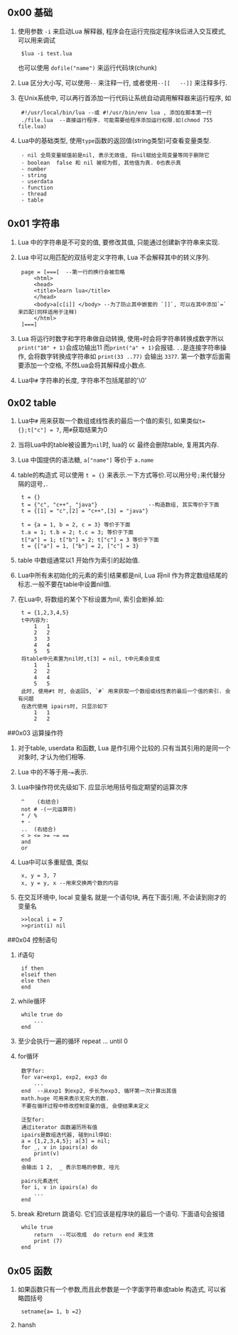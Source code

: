 ## 0x00  基础
1. 使用参数 `-i` 来启动Lua 解释器, 程序会在运行完指定程序块后进入交互模式, 可以用来调试
    
        $lua -i test.lua
        
   	也可以使用 `dofile("name")` 来运行代码块(chunk)
2. Lua 区分大小写, 可以使用`--` 来注释一行, 或者使用`--[[   --]]` 来注释多行.
3. 在Unix系统中, 可以再行首添加一行代码让系统自动调用解释器来运行程序, 如
		
     	#!/usr/local/bin/lua --或 #!/usr/bin/env lua , 添加在脚本第一行 
     	./file.lua  --直接运行程序. 可能需要给程序添加运行权限.如(chmod 755 file.lua)  

4. Lua中的基础类型, 使用`type`函数的返回值(string类型)可查看变量类型.

        - nil 全局变量赋值前是nil, 表示无效值, 将nil赋给全局变量等同于删除它
        - boolean  false 和 nil 被视为假, 其他值为真. 0也表示真
        - number
        - string
        - userdata
        - function
        - thread
        - table

## 0x01 字符串
1. Lua 中的字符串是不可变的值, 要修改其值, 只能通过创建新字符串来实现.
2. Lua 中可以用匹配的双括号定义字符串, Lua 不会解释其中的转义序列.

        page = [===[  --第一行的换行会被忽略
            <html>
            <head>
            <title>learn lua</title>
            </head>
            <body>a[c[i]] </body> --为了防止其中嵌套的 `]]`, 可以在其中添加`=`来匹配(同样适用于注释)
            </html>
        ]===]
3. Lua 将运行时数字和字符串做自动转换,  使用`+`时会将字符串转换成数字所以 `print("10" + 1)`会成功输出11
   而`print("a" + 1)`会报错. `..`是连接字符串操作, 会将数字转换成字符串如 `print(33 ..77)` 会输出
   `3377`. 第一个数字后面需要添加一个空格, 不然Lua会将其解释成小数点.
4. Lua中`#` 字符串的长度, 字符串不包括尾部的'\0'

## 0x02 table
1. Lua中`#` 用来获取一个数组或线性表的最后一个值的索引, 如果类似`t={};t["c"] = 7`,  用`#`获取结果为0
2. 当将Lua中的table被设置为`nil`时, lua的 `GC` 最终会删除table, 复用其内存.
3. Lua 中国提供的语法糖, `a["name"]` 等价于 `a.name`
4. table的构造式 可以使用 `t = {}` 来表示.一下方式等价.可以用分号`;`来代替分隔的逗号`,`.

		t = {}
		t = {"c", "c++", "java"}				--构造数组, 其实等价于下面
		t = {[1] = "c",[2] = "c++",[3] = "java"}

		t = {a = 1, b = 2, c = 3} 等价于下面
		t.a = 1; t.b = 2; t.c = 3; 等价于下面
		t["a"] = 1; t["b"] = 2; t["c"] = 3 等价于下面
		t = {["a"] = 1, ["b"] = 2, ["c"] = 3}


5. table 中数组通常以1 开始作为索引的起始值.
6. Lua中所有未初始化的元素的索引结果都是nil, Lua 将nil 作为界定数组结尾的标志.一般不要在table中设置nil值.
7. 在Lua中, 将数组的某个下标设置为nil, 索引会断掉.如:

		t = {1,2,3,4,5}
		t中内容为:
			1   1
			2	2
			3	3
			4	4
			5	5
		将table中元素置为nil时,t[3] = nil, t中元素会变成  
			1   1
			2	2			
			4	4
			5	5
		此时, 使用#t 时, 会返回5, `#` 用来获取一个数组或线性表的最后一个值的索引. 会有问题
		在迭代使用 ipairs时, 只显示如下
			1   1
			2	2

##0x03 运算操作符
1. 对于table, userdata 和函数, Lua 是作引用个比较的.只有当其引用的是同一个对象时, 才认为他们相等.
2. Lua 中的不等于用`~=`表示.
3. Lua中操作符优先级如下. 应显示地用括号指定期望的运算次序 

		^    (右结合)
		not # -(一元运算符)
		* / %
		+ -
		..	(右结合)
		< > <= >= ~= ==
		and 
		or
4. Lua中可以多重赋值, 类似

		x, y = 3, 7
		x, y = y, x --用来交换两个数的内容
5. 在交互环境中, local 变量名 就是一个语句块, 再在下面引用, 不会读到刚才的变量名

		>>local i = 7
		>>print(i) nil
   
##0x04 控制语句
1. if语句 
	
		if then
		elseif then
		else then
		end
2. while循环

		while true do
			...
		end
3. 至少会执行一遍的循环
		repeat
			...
		until 0     
4. for循环
	
		数字for:
		for var=exp1, exp2, exp3 do
			...
		end  --从exp1 到exp2, 步长为exp3, 循环第一次计算出其值
		math.huge 可用来表示无穷大的数. 
		不要在循环过程中修改控制变量的值, 会使结果未定义

		泛型for:
		通过iterator 函数遍历所有值
		ipairs是数组迭代器, 碰到nil停如:
		a = {1,2,3,4,5}; a[3] = nil; 
		for _, v in ipairs(a) do
			print(v)
		end
		会输出 1 2,  _ 表示忽略的参数, 哑元
		
		pairs元素迭代
		for i, v in ipairs(a) do
			...
		end 
5. break 和return 跳语句. 它们应该是程序块的最后一个语句. 下面语句会报错

		while true
			return  --可以改成  do return end 来生效 
			print (7)
		end

## 0x05 函数
1. 如果函数只有一个参数,而且此参数是一个字面字符串或table 构造式, 可以省略圆括号

		setname{a= 1, b =2}
2. hansh
	        
        